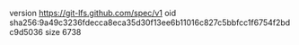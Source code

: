 version https://git-lfs.github.com/spec/v1
oid sha256:9a49c3236fdecca8eca35d30f13ee6b11016c827c5bbfcc1f6754f2bdc9d5036
size 6738
